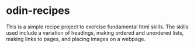 # odin-recipes

This is a simple recipe project to exercise fundamental html skills. The skills used include a variation of headings, making ordered and unordered lists, making links to pages, and placing images on a webpage.